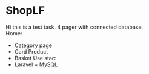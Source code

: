 # ShopLF
Hi this is a test task. 
4 pager with connected database.  
Home: 
- Category page 
- Card Product 
- Basket
Use stac: 
- Laravel + MySQL
